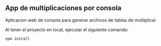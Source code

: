 ## App de multiplicaciones por consola
Aplicacion web de consola para generar archivos de tablas de multiplicar

Al tener el proyecto en local, ejecutar el siguiente comando:

```
npm install
```
